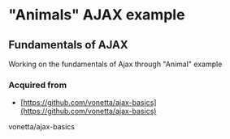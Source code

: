 
# "Animals" AJAX example


## Fundamentals of AJAX

Working on the fundamentals of Ajax through "Animal" example


### Acquired from

- [https://github.com/vonetta/ajax-basics](https://github.com/vonetta/ajax-basics)

vonetta/ajax-basics
